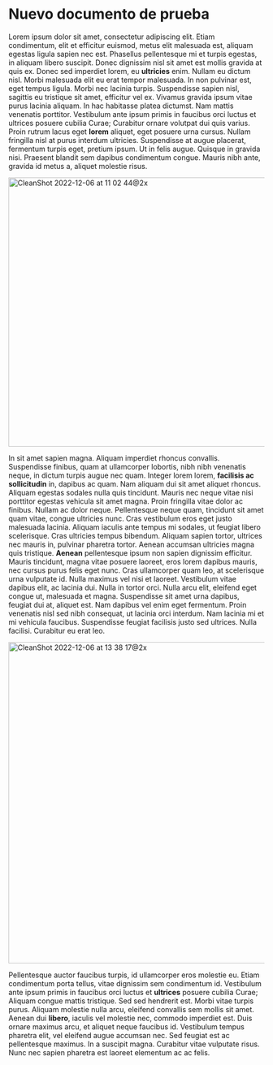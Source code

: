 # Nuevo documento de prueba

Lorem ipsum dolor sit amet, consectetur adipiscing elit. Etiam condimentum, elit et efficitur euismod, metus elit malesuada est, aliquam egestas ligula sapien nec est. Phasellus pellentesque mi et turpis egestas, in aliquam libero suscipit. Donec dignissim nisl sit amet est mollis gravida at quis ex. Donec sed imperdiet lorem, eu **ultricies** enim. Nullam eu dictum nisl. Morbi malesuada elit eu erat tempor malesuada. In non pulvinar est, eget tempus ligula.
Morbi nec lacinia turpis. Suspendisse sapien nisl, sagittis eu tristique sit amet, efficitur vel ex. Vivamus gravida ipsum vitae purus lacinia aliquam. In hac habitasse platea dictumst. Nam mattis venenatis porttitor. Vestibulum ante ipsum primis in faucibus orci luctus et ultrices posuere cubilia Curae; Curabitur ornare volutpat dui quis varius. Proin rutrum lacus eget **lorem** aliquet, eget posuere urna cursus. Nullam fringilla nisl at purus interdum ultricies. Suspendisse at augue placerat, fermentum turpis eget, pretium ipsum. Ut in felis augue. Quisque in gravida nisi. Praesent blandit sem dapibus condimentum congue. Mauris nibh ante, gravida id metus a, aliquet molestie risus.

<img width="530" alt="CleanShot 2022-12-06 at 11 02 44@2x" src="https://user-images.githubusercontent.com/119888230/205921757-ecf6140f-12ee-49cb-843c-ae6b02308a9e.png">

In sit amet sapien magna. Aliquam imperdiet rhoncus convallis. Suspendisse finibus, quam at ullamcorper lobortis, nibh nibh venenatis neque, in dictum turpis augue nec quam. Integer lorem lorem, **facilisis ac sollicitudin** in, dapibus ac quam. Nam aliquam dui sit amet aliquet rhoncus. Aliquam egestas sodales nulla quis tincidunt. Mauris nec neque vitae nisi porttitor egestas vehicula sit amet magna. Proin fringilla vitae dolor ac finibus. Nullam ac dolor neque. Pellentesque neque quam, tincidunt sit amet quam vitae, congue ultricies nunc. Cras vestibulum eros eget justo malesuada lacinia. Aliquam iaculis ante tempus mi sodales, ut feugiat libero scelerisque. Cras ultricies tempus bibendum. Aliquam sapien tortor, ultrices nec mauris in, pulvinar pharetra tortor. Aenean accumsan ultricies magna quis tristique. **Aenean** pellentesque ipsum non sapien dignissim efficitur.
Mauris tincidunt, magna vitae posuere laoreet, eros lorem dapibus mauris, nec cursus purus felis eget nunc. Cras ullamcorper quam leo, at scelerisque urna vulputate id. Nulla maximus vel nisi et laoreet. Vestibulum vitae dapibus elit, ac lacinia dui. Nulla in tortor orci. Nulla arcu elit, eleifend eget congue ut, malesuada et magna. Suspendisse sit amet urna dapibus, feugiat dui at, aliquet est. Nam dapibus vel enim eget fermentum. Proin venenatis nisl sed nibh consequat, ut lacinia orci interdum. Nam lacinia mi et mi vehicula faucibus. Suspendisse feugiat facilisis justo sed ultrices. Nulla facilisi. Curabitur eu erat leo.

<img width="633" alt="CleanShot 2022-12-06 at 13 38 17@2x" src="https://user-images.githubusercontent.com/119888230/205918887-ff88c38c-e50c-48c4-a20d-3c253252fe0a.png">

Pellentesque auctor faucibus turpis, id ullamcorper eros molestie eu. Etiam condimentum porta tellus, vitae dignissim sem condimentum id. Vestibulum ante ipsum primis in faucibus orci luctus et **ultrices** posuere cubilia Curae; Aliquam congue mattis tristique. Sed sed hendrerit est. Morbi vitae turpis purus. Aliquam molestie nulla arcu, eleifend convallis sem mollis sit amet. Aenean dui **libero**, iaculis vel molestie nec, commodo imperdiet est. Duis ornare maximus arcu, et aliquet neque faucibus id. Vestibulum tempus pharetra elit, vel eleifend augue accumsan nec. Sed feugiat est ac pellentesque maximus. In a suscipit magna. Curabitur vitae vulputate risus. Nunc nec sapien pharetra est laoreet elementum ac ac felis.
